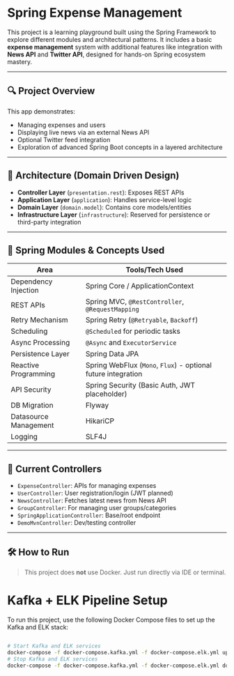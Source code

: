 
# Spring Expense Management

This project is a learning playground built using the Spring Framework to explore different modules and architectural patterns. It includes a basic **expense management** system with additional features like integration with **News API** and **Twitter API**, designed for hands-on Spring ecosystem mastery.

---

## 🔍 Project Overview

This app demonstrates:

- Managing expenses and users
- Displaying live news via an external News API
- Optional Twitter feed integration
- Exploration of advanced Spring Boot concepts in a layered architecture

---

## 🧱 Architecture (Domain Driven Design)

- **Controller Layer** (`presentation.rest`): Exposes REST APIs
- **Application Layer** (`application`): Handles service-level logic
- **Domain Layer** (`domain.model`): Contains core models/entities
- **Infrastructure Layer** (`infrastructure`): Reserved for persistence or third-party integration

---

## 🚀 Spring Modules & Concepts Used

| Area                  | Tools/Tech Used                                           |
|-----------------------|-----------------------------------------------------------|
| Dependency Injection  | Spring Core / ApplicationContext                           |
| REST APIs             | Spring MVC, `@RestController`, `@RequestMapping`           |
| Retry Mechanism       | Spring Retry (`@Retryable`, `Backoff`)                     |
| Scheduling            | `@Scheduled` for periodic tasks                            |
| Async Processing      | `@Async` and `ExecutorService`                             |
| Persistence Layer     | Spring Data JPA                                            |
| Reactive Programming  | Spring WebFlux (`Mono`, `Flux`) - optional future integration |
| API Security          | Spring Security (Basic Auth, JWT placeholder)             |
| DB Migration          | Flyway                          |
| Datasource Management | HikariCP                                                   |
| Logging               | SLF4J                                                      |

---

## 📂 Current Controllers

- `ExpenseController`: APIs for managing expenses
- `UserController`: User registration/login (JWT planned)
- `NewsController`: Fetches latest news from News API
- `GroupController`: For managing user groups/categories
- `SpringApplicationController`: Base/root endpoint
- `DemoMvnController`: Dev/testing controller

---

## 🛠 How to Run

> This project does **not** use Docker. Just run directly via IDE or terminal.

# Kafka + ELK Pipeline Setup

To run this project, use the following Docker Compose files to set up the Kafka and ELK stack:

```bash

# Start Kafka and ELK services
docker-compose -f docker-compose.kafka.yml -f docker-compose.elk.yml up -d 
# Stop Kafka and ELK services
docker-compose -f docker-compose.kafka.yml -f docker-compose.elk.yml down
```





